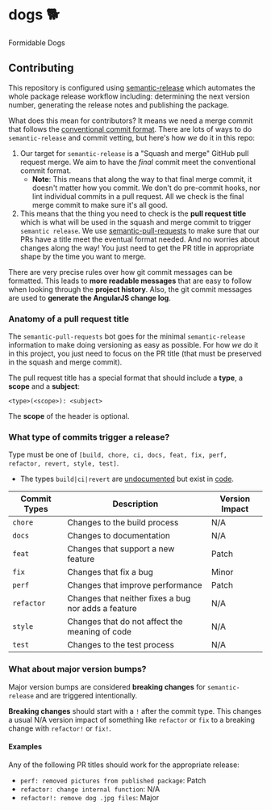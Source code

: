 dogs 🐕
======

Formidable Dogs

## Contributing

This repository is configured using [semantic-release](https://github.com/semantic-release/semantic-release) which automates the whole package release workflow including: determining the next version number, generating the release notes and publishing the package.

What does this mean for contributors? It means we need a merge commit that follows the [conventional commit format](https://www.conventionalcommits.org/en/v1.0.0/). There are lots of ways to do `semantic-release` and commit vetting, but here's how _we_ do it in this repo:

1. Our target for `semantic-release` is a "Squash and merge" GitHub pull request merge. We aim to have the _final_ commit meet the conventional commit format.
    * **Note**: This means that along the way to that final merge commit, it doesn't matter how you commit. We don't do pre-commit hooks, nor lint individual commits in a pull request. All we check is the final merge commit to make sure it's all good.
2. This means that the thing you need to check is the **pull request title** which is what will be used in the squash and merge commit to trigger `semantic release`. We use [semantic-pull-requests](https://github.com/zeke/semantic-pull-requests) to make sure that our PRs have a title meet the eventual format needed. And no worries about changes along the way! You just need to get the PR title in appropriate shape by the time you want to merge.

There are very precise rules over how git commit messages can be formatted. This leads to **more
readable messages** that are easy to follow when looking through the **project history**. Also,
the git commit messages are used to **generate the AngularJS change log**.

### Anatomy of a pull request title

The `semantic-pull-requests` bot goes for the minimal `semantic-release` information to make doing versioning as easy as possible. For how _we_ do it in this project, you just need to focus on the PR title (that must be preserved in the squash and merge commit).

The pull request title has a special format that should include a **type**, a **scope** and a **subject**:

```
<type>(<scope>): <subject>
```

The **scope** of the header is optional.

### What type of commits trigger a release?

Type must be one of `[build, chore, ci, docs, feat, fix, perf, refactor, revert, style, test]`.
- The types `build|ci|revert` are [undocumented](https://github.com/angular/angular.js/blob/master/DEVELOPERS.md#type) but exist in [code](https://github.com/conventional-changelog/commitlint/blob/5fd27fdcd2d88435257f888d832fc19c5bbc037f/%40commitlint/config-conventional/index.test.js#L39).

| Commit Types | Description                                         | Version Impact |
|--------------|-----------------------------------------------------|----------------|
| `chore`      | Changes to the build process                        | N/A            |
| `docs`       | Changes to documentation                            | N/A            |
| `feat`       | Changes that support a new feature                  | Patch          |
| `fix`        | Changes that fix a bug                              | Minor          |
| `perf`       | Changes that improve performance                    | Patch          |
| `refactor`   | Changes that neither fixes a bug nor adds a feature | N/A            |
| `style`      | Changes that do not affect the meaning of code      | N/A            |
| `test`       | Changes to the test process                         | N/A            |

### What about major version bumps?

Major version bumps are considered **breaking changes** for `semantic-release` and are triggered intentionally.

**Breaking changes** should start with a `!` after the commit type. This changes a usual N/A version impact of something like `refactor` or `fix` to a breaking change with `refactor!` or `fix!`.

#### Examples

Any of the following PR titles should work for the appropriate release:

* `perf: removed pictures from published package`: Patch
* `refactor: change internal function`: N/A
* `refactor!: remove dog .jpg files`: Major
